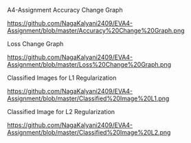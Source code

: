 A4-Assignment
Accuracy Change Graph

https://github.com/NagaKalyani2409/EVA4-Assignment/blob/master/Accuracy%20Change%20Graph.png

Loss Change Graph

https://github.com/NagaKalyani2409/EVA4-Assignment/blob/master/Loss%20Change%20Graph.png

Classified Images for L1 Regularization

https://github.com/NagaKalyani2409/EVA4-Assignment/blob/master/Classified%20Image%20L1.png

Classified Image for L2 Regularization

https://github.com/NagaKalyani2409/EVA4-Assignment/blob/master/Classified%20Image%20L2.png
